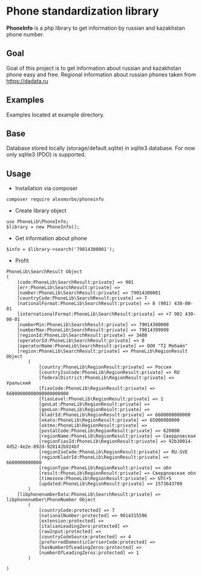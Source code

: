 # Phone standardization library
**PhoneInfo** is a php library to get information by russian and kazakhstan phone number.

## Goal
Goal of this project is to get information about russian and kazakhstan phone easy and free. 
Regional information about russian phones taken from https://dadata.ru

## Examples
Examples located at example directory.

## Base
Database stored locally (storage/default.sqlite) in sqlite3 database.
For now only sqlite3 (PDO) is supported.

## Usage

- Installation via composer
```
composer require alexmorbo/phoneinfo
```
- Create library object
```
use PhoneLib\PhoneInfo;
$library = new PhoneInfo();
```
- Get information about phone
```
$info = $library->search('79014300001');
```
- Profit
```
PhoneLib\SearchResult Object
(
    [code:PhoneLib\SearchResult:private] => 901
    [err:PhoneLib\SearchResult:private] =>
    [number:PhoneLib\SearchResult:private] => 79014300001
    [countryCode:PhoneLib\SearchResult:private] => 7
    [nationalFormat:PhoneLib\SearchResult:private] => 8 (901) 430-00-01
    [internationalFormat:PhoneLib\SearchResult:private] => +7 901 430-00-01
    [numberMin:PhoneLib\SearchResult:private] => 79014300000
    [numberMax:PhoneLib\SearchResult:private] => 79014399999
    [regionId:PhoneLib\SearchResult:private] => 3408
    [operatorId:PhoneLib\SearchResult:private] => 8
    [operatorName:PhoneLib\SearchResult:private] => ООО "Т2 Мобайл"
    [region:PhoneLib\SearchResult:private] => PhoneLib\RegionResult Object
        (
            [country:PhoneLib\RegionResult:private] => Россия
            [countryIsoCode:PhoneLib\RegionResult:private] => RU
            [federalDistrict:PhoneLib\RegionResult:private] => Уральский
            [fiasCode:PhoneLib\RegionResult:private] => 66000000000000000000000
            [fiasLevel:PhoneLib\RegionResult:private] => 1
            [geoLat:PhoneLib\RegionResult:private] =>
            [geoLon:PhoneLib\RegionResult:private] =>
            [kladrId:PhoneLib\RegionResult:private] => 6600000000000
            [okato:PhoneLib\RegionResult:private] => 65000000000
            [oktmo:PhoneLib\RegionResult:private] =>
            [postalCode:PhoneLib\RegionResult:private] => 620000
            [regionName:PhoneLib\RegionResult:private] => Свердловская
            [regionFiasId:PhoneLib\RegionResult:private] => 92b30014-4d52-4e2e-892d-928142b924bf
            [regionIsoCode:PhoneLib\RegionResult:private] => RU-SVE
            [regionKladrId:PhoneLib\RegionResult:private] => 6600000000000
            [regionType:PhoneLib\RegionResult:private] => обл
            [result:PhoneLib\RegionResult:private] => Свердловская обл
            [timezone:PhoneLib\RegionResult:private] => UTC+5
            [updated:PhoneLib\RegionResult:private] => 1573643700
        )
    [libphonenumberData:PhoneLib\SearchResult:private] => libphonenumber\PhoneNumber Object
        (
            [countryCode:protected] => 7
            [nationalNumber:protected] => 9014315596
            [extension:protected] => 
            [italianLeadingZero:protected] => 
            [rawInput:protected] => 
            [countryCodeSource:protected] => 4
            [preferredDomesticCarrierCode:protected] => 
            [hasNumberOfLeadingZeros:protected] => 
            [numberOfLeadingZeros:protected] => 1
        )

)
```
